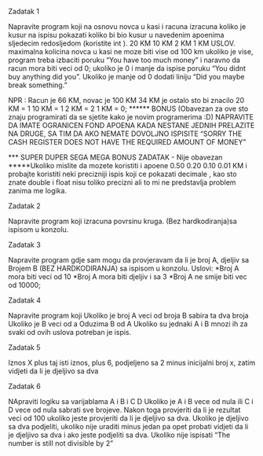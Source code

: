 Zadatak 1

Napravite program koji na osnovu  novca u kasi i racuna izracuna koliko je kusur
na ispisu pokazati koliko bi bio kusur u navedenim apoenima sljedecim redosljedom (koristite int ).
20 KM
10 KM
2 KM
1 KM
USLOV. maximalna kolicina novca u kasi  ne moze biti vise od 100 km ukoliko je vise, program treba izbaciti poruku
“You have too much money” i naravno da racun mora biti veci od 0;
ukoliko je 0 i manje da ispise poruku “You didnt buy anything did you”. Ukoliko je manje od 0
dodati liniju “Did you maybe break something.”

NPR : Racun je 66 KM, novac je 100 KM
34 KM je ostalo sto bi znacilo
20 KM = 1
10 KM = 1
2  KM = 2
1  KM = 0;
****** BONUS (Obavezan za ove sto znaju programirati da se sjetite kako je novim programerima :D) NAPRAVITE DA IMATE OGRANICEN FOND APOENA KADA NESTANE JEDNIH PRELAZITE NA DRUGE, SA TIM DA AKO NEMATE DOVOLJNO ISPISITE “SORRY THE CASH REGISTER DOES NOT HAVE THE REQUIRED AMOUNT OF MONEY”

*** SUPER DUPER SEGA MEGA BONUS ZADATAK - Nije obavezan *****Ukoliko mislite da mozete koristiti i  apoene 0.50 0.20 0.10 0.01 KM i probajte koristiti neki precizniji ispis  koji ce  pokazati decimale  , kao sto znate double i float nisu toliko precizni ali to mi ne predstavlja problem zanima me logika.


Zadatak 2

Napravite program koji izracuna povrsinu kruga. (Bez hardkodiranja)sa ispisom u konzolu.

Zadatak 3

Napravite program gdje sam mogu da provjeravam da li je broj A, djeljiv sa Brojem B (BEZ HARDKODIRANJA) sa ispisom u konzolu.
Uslovi:
*Broj A mora biti veci od 10
*Broj A mora biti djeljiv i sa 3
*Broj A ne smije biti vec od 10000;


Zadatak 4

Napravite program koji
Ukoliko je broj A veci od broja B sabira ta dva broja
Ukoliko je B veci od a Oduzima B od A
Ukoliko su jednaki A i B mnozi ih
za svaki od ovih uslova potreban je ispis.


Zadatak 5

Iznos X plus taj isti iznos, plus 6, podjeljeno sa 2 minus inicijalni broj x, zatim vidjeti da li je djeljivo sa dva


Zadatak 6

NApraviti  logiku sa  varijablama A i B i C D
Ukoliko je A i B vece od nula ili  C i D vece od nula sabrati sve brojeve.
Nakon toga provjeriti da li je rezultat veci od 100 ukoliko jeste provjeriti da li je djeljivo sa dva. Ukoliko je djeljivo sa dva podjeliti, ukoliko nije uraditi minus jedan pa opet probati vidjeti da li je djeljivo sa dva i ako jeste podjeliti sa dva. Ukoliko nije ispisati “The number is still not divisible by 2”
